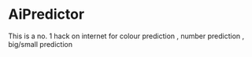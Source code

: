 # AiPredictor
This is a no. 1 hack on internet for colour prediction , number prediction , big/small prediction 
